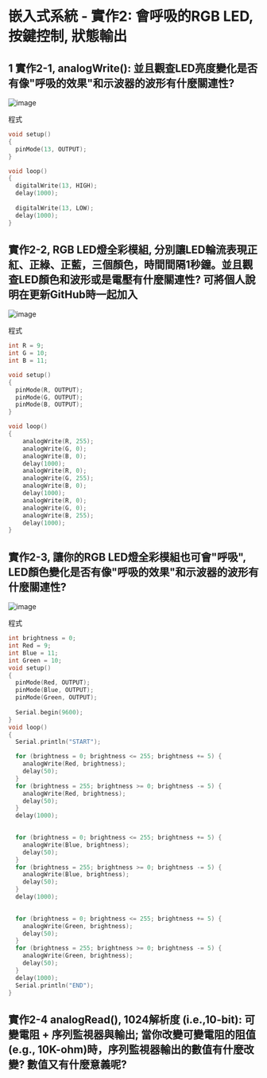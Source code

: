 
# 嵌入式系統 - 實作2: 會呼吸的RGB LED, 按鍵控制, 狀態輸出

## 1 實作2-1, analogWrite(): 並且觀查LED亮度變化是否有像"呼吸的效果"和示波器的波形有什麼關連性?
![image](https://user-images.githubusercontent.com/89717270/132114578-fe87ad79-35eb-4e23-9677-bba42a8449c9.png)

程式
````c
void setup()
{
  pinMode(13, OUTPUT);
}

void loop()
{
  digitalWrite(13, HIGH);
  delay(1000); 
 
  digitalWrite(13, LOW);
  delay(1000); 
}
````

## 實作2-2, RGB LED燈全彩模組, 分別讓LED輪流表現正紅、正綠、正藍，三個顏色，時間間隔1秒鐘。並且觀查LED顏色和波形或是電壓有什麼關連性? 可將個人說明在更新GitHub時一起加入
![image](https://user-images.githubusercontent.com/89717270/132115021-b14f4842-e892-4884-947d-8353a85049fd.png)

程式
````c
int R = 9;
int G = 10;
int B = 11;

void setup()
{
  pinMode(R, OUTPUT);
  pinMode(G, OUTPUT);
  pinMode(B, OUTPUT);  
}

void loop()
{
	analogWrite(R, 255);
	analogWrite(G, 0);
	analogWrite(B, 0);
  	delay(1000);
	analogWrite(R, 0);
	analogWrite(G, 255);
	analogWrite(B, 0);
  	delay(1000);
	analogWrite(R, 0);
	analogWrite(G, 0);
	analogWrite(B, 255);
  	delay(1000);  
}
````

## 實作2-3, 讓你的RGB LED燈全彩模組也可會"呼吸", LED顏色變化是否有像"呼吸的效果"和示波器的波形有什麼關連性?
![image](https://user-images.githubusercontent.com/89717270/132971483-a2f6b2f2-bc75-47fb-be6a-6a9970a4af90.png)

程式
````c
int brightness = 0;
int Red = 9;
int Blue = 11;
int Green = 10;
void setup()
{
  pinMode(Red, OUTPUT);
  pinMode(Blue, OUTPUT);  
  pinMode(Green, OUTPUT);  
  
  Serial.begin(9600); 
}
void loop()
{
  Serial.println("START");

  for (brightness = 0; brightness <= 255; brightness += 5) {
    analogWrite(Red, brightness);
    delay(50); 
  }
  for (brightness = 255; brightness >= 0; brightness -= 5) {
    analogWrite(Red, brightness);
    delay(50); 
  }
  delay(1000); 
  

  for (brightness = 0; brightness <= 255; brightness += 5) {
    analogWrite(Blue, brightness);
    delay(50); 
  }
  for (brightness = 255; brightness >= 0; brightness -= 5) {
    analogWrite(Blue, brightness);
    delay(50); 
  }  
  delay(1000); 
  

  for (brightness = 0; brightness <= 255; brightness += 5) {
    analogWrite(Green, brightness);
    delay(50); 
  }
  for (brightness = 255; brightness >= 0; brightness -= 5) {
    analogWrite(Green, brightness);
    delay(50); 
  }  
  delay(1000);   
  Serial.println("END");  
}
````

## 實作2-4 analogRead(), 1024解析度 (i.e.,10-bit): 可變電阻 + 序列監視器與輸出; 當你改變可變電阻的阻值(e.g., 10K-ohm)時，序列監視器輸出的數值有什麼改變? 數值又有什麼意義呢?
